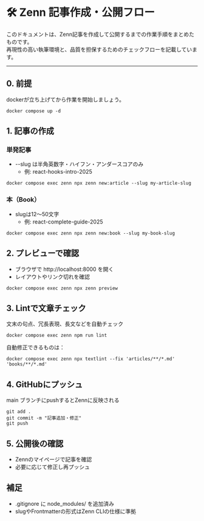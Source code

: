 # 🛠 Zenn 記事作成・公開フロー

このドキュメントは、Zenn記事を作成して公開するまでの作業手順をまとめたものです。  
再現性の高い執筆環境と、品質を担保するためのチェックフローを記載しています。

---

## 0. 前提
dockerが立ち上げてから作業を開始しましょう。
```
docker compose up -d
```

## 1. 記事の作成

### 単発記事
- --slug は半角英数字・ハイフン・アンダースコアのみ
  - 例: react-hooks-intro-2025
```
docker compose exec zenn npx zenn new:article --slug my-article-slug
```

### 本（Book）
- slugは12〜50文字
  - 例: react-complete-guide-2025
```
docker compose exec zenn npx zenn new:book --slug my-book-slug
```

## 2. プレビューで確認
- ブラウザで http://localhost:8000 を開く
- レイアウトやリンク切れを確認
```
docker compose exec zenn npx zenn preview
```

## 3. Lintで文章チェック
文末の句点、冗長表現、長文などを自動チェック
```
docker compose exec zenn npm run lint
```

自動修正できるものは：
```
docker compose exec zenn npx textlint --fix 'articles/**/*.md' 'books/**/*.md'
```

## 4. GitHubにプッシュ
main ブランチにpushするとZennに反映される
```
git add .
git commit -m "記事追加・修正"
git push
```


## 5. 公開後の確認
- Zennのマイページで記事を確認
- 必要に応じて修正し再プッシュ


## 補足
- .gitignore に node_modules/ を追加済み
- slugやFrontmatterの形式はZenn CLIの仕様に準拠



